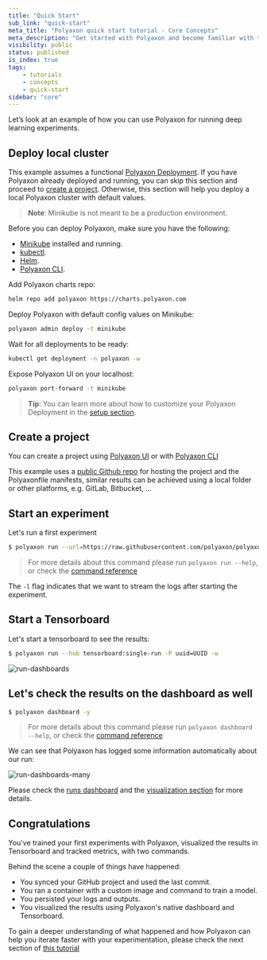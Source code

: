 ```yaml
---
title: "Quick Start"
sub_link: "quick-start"
meta_title: "Polyaxon quick start tutorial - Core Concepts"
meta_description: "Get started with Polyaxon and become familiar with the ecosystem of Polyaxon with a top-level overview and useful links to get you started."
visibility: public
status: published
is_index: true
tags:
    - tutorials
    - concepts
    - quick-start
sidebar: "core"
---
```


Let’s look at an example of how you can use Polyaxon for running deep learning experiments. 

## Deploy local cluster

This example assumes a functional [Polyaxon Deployment](/docs/setup/). 
If you have Polyaxon already deployed and running, you can skip this section and proceed to [create a project](/docs/core/quick-start/#create-a-project). 
Otherwise, this section will help you deploy a local Polyaxon cluster with default values.

> **Note**: Minikube is not meant to be a production environment.

Before you can deploy Polyaxon, make sure you have the following:
 * [Minikube](https://kubernetes.io/docs/tasks/tools/install-minikube/) installed and running.
 * [kubectl](https://kubernetes.io/docs/tasks/tools/install-kubectl/).
 * [Helm](https://helm.sh/docs/intro/install/).
 * [Polyaxon CLI](/docs/setup/cli/).

Add Polyaxon charts repo:

```bash
helm repo add polyaxon https://charts.polyaxon.com
```

Deploy Polyaxon with default config values on Minikube:

```bash
polyaxon admin deploy -t minikube
``` 

Wait for all deployments to be ready:

```bash
kubectl get deployment -n polyaxon -w
```

Expose Polyaxon UI on your localhost:

```bash
polyaxon port-forward -t minikube
```

> **Tip**: You can learn more about how to customize your Polyaxon Deployment in the [setup section](/docs/setup/).

## Create a project 

You can create a project using [Polyaxon UI](/docs/management/ui/projects/) or with [Polyaxon CLI](/docs/core/cli/project/#project-create)

This example uses a [public Github repo](https://github.com/polyaxon/polyaxon-quick-start) 
for hosting the project and the Polyaxonfile manifests, similar results can be achieved using a local folder or other platforms, e.g. GitLab, Bitbucket, ...

## Start an experiment

Let's run a first experiment

```bash
$ polyaxon run --url=https://raw.githubusercontent.com/polyaxon/polyaxon-quick-start/master/experimentation/simple.yml -l
```

> For more details about this command please run `polyaxon run --help`, 
or check the [command reference](/docs/core/cli/run/)

The `-l` flag indicates that we want to stream the logs after starting the experiment.


## Start a Tensorboard 

Let's start a tensorboard to see the results:

```bash
$ polyaxon run --hub tensorboard:single-run -P uuid=UUID -w
```

![run-dashboards](../../../../content/images/dashboard/runs/dashboards-tensorboard.png)

## Let's check the results on the dashboard as well

```bash
$ polyaxon dashboard -y
```

> For more details about this command please run `polyaxon dashboard --help`, 
or check the [command reference](/docs/core/cli/dashboard/)

We can see that Polyaxon has logged some information automatically about our run:

 
![run-dashboards-many](../../../../content/images/dashboard/runs/dashboards-many.png)

Please check the [runs dashboard](/docs/management/runs-dashboard/) and the 
[visualization section](/docs/experimentation/visualizations/) for more details. 

## Congratulations 

You've trained your first experiments with Polyaxon, visualized the results in Tensorboard and tracked metrics, with two commands. 

Behind the scene a couple of things have happened:

 * You synced your GitHub project and used the last commit.
 * You ran a container with a custom image and command to train a model.
 * You persisted your logs and outputs.
 * You visualized the results using Polyaxon's native dashboard and Tensorboard.

To gain a deeper understanding of what happened and how Polyaxon can help you iterate faster with your experimentation,
please check the next section of [this tutorial](/docs/core/quick-start/components/)
